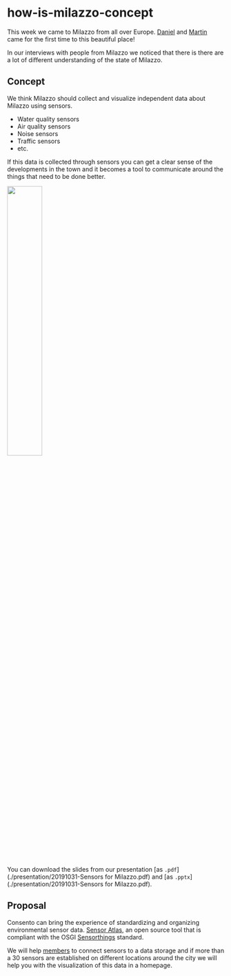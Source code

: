 # how-is-milazzo-concept

This week we came to Milazzo from all over Europe. [Daniel](https://github.com/dkastl) and [Martin](https://github.com/martinheidegger) came for the first time to this beautiful place!

In our interviews with people from Milazzo we noticed that there is there are a lot of different understanding of the state of Milazzo.

## Concept

We think Milazzo should collect and visualize independent data about Milazzo using sensors.

- Water quality sensors
- Air quality sensors
- Noise sensors
- Traffic sensors
- etc.

If this data is collected through sensors you can get a clear sense of the developments in the town and it becomes a tool to communicate around the things that need to be done better.

<img src="https://user-images.githubusercontent.com/914122/68069979-2faffe80-fd68-11e9-85a2-a20ee01e0e58.png" width="40%">

You can download the slides from our presentation [as `.pdf`](./presentation/20191031-Sensors for Milazzo.pdf) and [as `.pptx`](./presentation/20191031-Sensors for Milazzo.pdf).

## Proposal

Consento can bring the experience of standardizing and organizing environmental sensor data. [Sensor Atlas](https://www.sensoratlas.com/), an open source tool that is compliant with the OSGI [Sensorthings](https://www.opengeospatial.org/standards/sensorthings) standard.

We will help [members](https://github.com/ledger-milazzo/org#open-government) to connect sensors to a data storage and if more than a 30 sensors are established on different locations around the city we will help you with the visualization of this data in a homepage.

